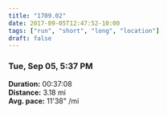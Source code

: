 ```yaml
---
title: "1709.02"
date: 2017-09-05T12:47:52-10:00
tags: ["run", "short", "long", "location"]
draft: false
---
```


### Tue, Sep 05, 5:37 PM

**Duration:** 00:37:08  
**Distance:** 3.18 mi  
**Avg. pace:** 11'38" /mi